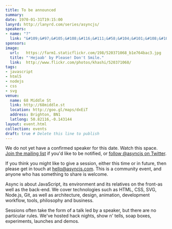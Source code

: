 ```yaml
---
title: To be announced
summary: 
date: 1970-01-31T19:15:00
lanyrd: http://lanyrd.com/series/asyncjs/
speakers:
- name: "?"
  link: "&#109;&#97;&#105;&#108;&#116;&#111;&#58;&#104;&#101;&#108;&#108;&#111;&#64;&#97;&#115;&#121;&#110;&#99;&#106;&#115;&#46;&#99;&#111;&#109;"
sponsors: 
image:
  url:   https://farm1.staticflickr.com/198/520371068_b1e764bac3.jpg
  title: "'Hejaab' by Please! Don't Smile."
  link:  http://www.flickr.com/photos/khashi/520371068/
tags:
- javascript
- html5
- nodejs
- css
- svg
venue:
  name: 68 Middle St
  link: http://68middle.st
  location: http://goo.gl/maps/dxEiT
  address: Brighton, BN1
  latlong: 50.82116,-0.143144
layout: event.html
collection: events
draft: true # Delete this line to publish
---
```


We do not yet have a confirmed speaker for this date. Watch this space. [Join the mailing list](http://groups.google.com/group/asyncjs/) if you'd like to be notified, or [follow @asyncjs on Twitter](https://twitter.com/asyncjs).

If you think you might like to give a session, either this time or in future, then please get in touch at [&#104;&#101;&#108;&#108;&#111;&#64;&#97;&#115;&#121;&#110;&#99;&#106;&#115;&#46;&#99;&#111;&#109;](&#109;&#97;&#105;&#108;&#116;&#111;&#58;&#104;&#101;&#108;&#108;&#111;&#64;&#97;&#115;&#121;&#110;&#99;&#106;&#115;&#46;&#99;&#111;&#109;). This is a community event, and anyone who has something to share is welcome.

Async is about JavaScript, its environment and its relatives on the front-as well as the back-end. We cover technologies such as HTML, CSS, SVG, Node.js, Git, as well as architecture, design, animation, development workflow, tools, philosophy and business.

Sessions often take the form of a talk led by a speaker, but there are no particular rules. We've hosted hack nights, show n' tells, soap boxes, experiments, launches and demos.
